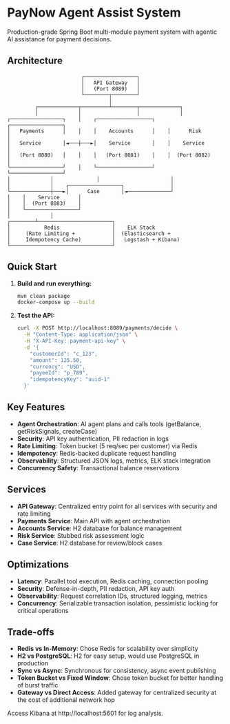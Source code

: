 # PayNow Agent Assist System

Production-grade Spring Boot multi-module payment system with agentic AI assistance for payment decisions.

## Architecture

```
                        ┌─────────────────┐
                        │   API Gateway   │
                        │   (Port 8089)   │
                        └────────┬────────┘
                                 │
         ┌─────────────┬─────────┴────────┬─────────────┐
         │             │                  │             │
┌─────────────────┐    │    ┌──────────────────┐    ┌─────────────────┐
│   Payments      │    │    │    Accounts      │    │      Risk       │
│   Service       │◄───┼───►│    Service       │    │    Service      │
│   (Port 8080)   │    │    │   (Port 8081)    │    │  (Port 8082)    │
└─────────────────┘    │    └──────────────────┘    └─────────────────┘
│             │              │                       │
│             │    ┌─────────────────┐               │
└─────────────┼───►│      Case       │◄──────────────┘
│    │    Service      │
│    │  (Port 8083)    │
│    └─────────────────┘
│             │
┌────────┴────────────────────────┐
│           Redis                 │    ELK Stack
│     (Rate Limiting +            │  (Elasticsearch +
│     Idempotency Cache)          │   Logstash + Kibana)
└─────────────────────────────────┘
```

## Quick Start

1. **Build and run everything:**
   ```bash
   mvn clean package
   docker-compose up --build
   ```

2. **Test the API:**
   ```bash
   curl -X POST http://localhost:8089/payments/decide \
     -H "Content-Type: application/json" \
     -H "X-API-Key: payment-api-key" \
     -d '{
       "customerId": "c_123",
       "amount": 125.50,
       "currency": "USD", 
       "payeeId": "p_789",
       "idempotencyKey": "uuid-1"
     }'
   ```

## Key Features

- **Agent Orchestration**: AI agent plans and calls tools (getBalance, getRiskSignals, createCase)
- **Security**: API key authentication, PII redaction in logs
- **Rate Limiting**: Token bucket (5 req/sec per customer) via Redis
- **Idempotency**: Redis-backed duplicate request handling
- **Observability**: Structured JSON logs, metrics, ELK stack integration
- **Concurrency Safety**: Transactional balance reservations

## Services

- **API Gateway**: Centralized entry point for all services with security and rate limiting
- **Payments Service**: Main API with agent orchestration
- **Accounts Service**: H2 database for balance management
- **Risk Service**: Stubbed risk assessment logic
- **Case Service**: H2 database for review/block cases

## Optimizations

- **Latency**: Parallel tool execution, Redis caching, connection pooling
- **Security**: Defense-in-depth, PII redaction, API key auth
- **Observability**: Request correlation IDs, structured logging, metrics
- **Concurrency**: Serializable transaction isolation, pessimistic locking for critical operations

## Trade-offs

- **Redis vs In-Memory**: Chose Redis for scalability over simplicity
- **H2 vs PostgreSQL**: H2 for easy setup, would use PostgreSQL in production
- **Sync vs Async**: Synchronous for consistency, async event publishing
- **Token Bucket vs Fixed Window**: Chose token bucket for better handling of burst traffic
- **Gateway vs Direct Access**: Added gateway for centralized security at the cost of additional network hop

Access Kibana at http://localhost:5601 for log analysis.
